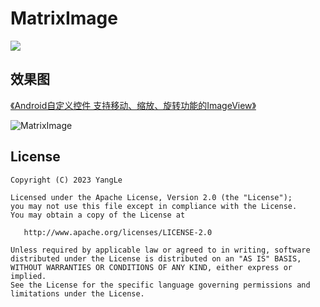 # MatrixImage

[![](https://img.shields.io/badge/APK%20download-4.45M-green.svg)](https://github.com/alidili/MatrixImage/raw/main/MatrixImageView.apk)

## 效果图

[《Android自定义控件 支持移动、缩放、旋转功能的ImageView》](https://www.jianshu.com/p/c954e2aea2f3)

![MatrixImage](https://github.com/alidili/MatrixImage/blob/main/image/MatrixImageView.gif)

## License

```
Copyright (C) 2023 YangLe

Licensed under the Apache License, Version 2.0 (the "License");
you may not use this file except in compliance with the License.
You may obtain a copy of the License at

   http://www.apache.org/licenses/LICENSE-2.0

Unless required by applicable law or agreed to in writing, software
distributed under the License is distributed on an "AS IS" BASIS,
WITHOUT WARRANTIES OR CONDITIONS OF ANY KIND, either express or implied.
See the License for the specific language governing permissions and
limitations under the License.
```